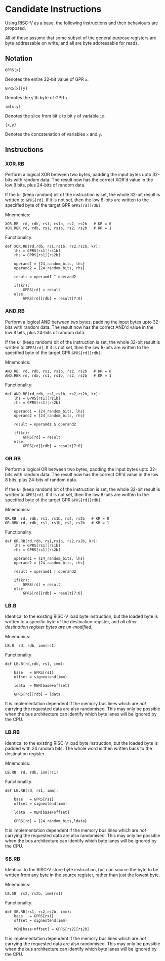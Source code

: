 
# Candidate Instructions

Using RISC-V as a base, the following instructions and their behaviours are
proposed.

All of these assume that some subset of the general purpose registers are byte
addressable on write, and all are byte addressable for reads.

## Notation

```
GPRS[x]
```

Denotes the entire 32-bit value of GPR `x`.

```
GPRS[x][y]
```

Denotes the `y`'th byte of GPR `x`.

```
im[x:y]
```

Denotes the slice from bit `x` to bit `y` of variable `im`

```
{x,y}
```

Denotes the concatenation of variables `x` and `y`.

## Instructions

### XOR.RB

Perform a logical XOR between two bytes, padding the input bytes upto 32-bits
with random data. The result now has the correct XOR'd value in the low 8
bits, plus 24-bits of random data.

If the `kr` (keep random) bit of the instruction is set, the whole 32-bit
result is written to `GPRS[rd]`. If it is not set, then the low 8-bits are
written to the specified byte of the target GPR `GPRS[rd][rdb]`.

Mnemonics:

```
XOR.RB  rd, rdb, rs1, rs1b, rs2, rs2b   # KR = 0
XOR.RBK rd, rdb, rs1, rs1b, rs2, rs2b   # KR = 1
```

Functionality:

```
def XOR.RB(rd,rdb, rs1,rs1b, rs2,rs2b, kr):
    lhs = GPRS[rs1][rs1b]
    rhs = GPRS[rs1][rs2b]

    operand1 = {24_random_bits, lhs}
    operand2 = {24_random_bits, rhs}

    result = operand1 ^ operand2

    if(kr):
        GPRS[rd] = result
    else:
        GPRS[rd][rdb] = result[7:0]
```

### AND.RB

Perform a logical AND between two bytes, padding the input bytes upto 32-bits
with random data. The result now has the correct AND'd value in the low 8
bits, plus 24-bits of random data.

If the `kr` (keep random) bit of the instruction is set, the whole 32-bit
result is written to `GPRS[rd]`. If it is not set, then the low 8-bits are
written to the specified byte of the target GPR `GPRS[rd][rdb]`.

Mnemonics:

```
AND.RB  rd, rdb, rs1, rs1b, rs2, rs2b   # KR = 0
AND.RBK rd, rdb, rs1, rs1b, rs2, rs2b   # KR = 1
```

Functionality:

```
def AND.RB(rd,rdb, rs1,rs1b, rs2,rs2b, kr):
    lhs = GPRS[rs1][rs1b]
    rhs = GPRS[rs1][rs2b]

    operand1 = {24_random_bits, lhs}
    operand2 = {24_random_bits, rhs}

    result = operand1 & operand2

    if(kr):
        GPRS[rd] = result
    else:
        GPRS[rd][rdb] = result[7:0]
```

### OR.RB

Perform a logical OR between two bytes, padding the input bytes upto 32-bits
with random data. The result now has the correct OR'd value in the low 8
bits, plus 24-bits of random data.

If the `kr` (keep random) bit of the instruction is set, the whole 32-bit
result is written to `GPRS[rd]`. If it is not set, then the low 8-bits are
written to the specified byte of the target GPR `GPRS[rd][rdb]`.

Mnemonics:

```
OR.RB  rd, rdb, rs1, rs1b, rs2, rs2b   # KR = 0
OR.RBK rd, rdb, rs1, rs1b, rs2, rs2b   # KR = 1
```

Functionality:

```
def OR.RB(rd,rdb, rs1,rs1b, rs2,rs2b, kr):
    lhs = GPRS[rs1][rs1b]
    rhs = GPRS[rs1][rs2b]

    operand1 = {24_random_bits, lhs}
    operand2 = {24_random_bits, rhs}

    result = operand1 | operand2

    if(kr):
        GPRS[rd] = result
    else:
        GPRS[rd][rdb] = result[7:0]
```

### LB.B

Identical to the existing RISC-V load byte instruction, but the loaded byte
is written to a specific byte of the destination register, and *all other
destination register bytes are un-modified*.

Mnemonics:

```
LB.B  rd, rdb, imm(rs1)
```

Functionality:

```
def LB.B(rd,rdb, rs1, imm):
    
    base   = GPRS[rs1]
    offset = signextend(imm)

    ldata  = MEM[base+offset]

    GPRS[rd][rdb] = ldata
```

It is implementation dependent if the memory bus lines which are *not*
carrying the requested data are also randomised. This may only be possible
when the bus architecture can identify which byte lanes will be ignored by
the CPU.

### LB.RB

Identical to the existing RISC-V load byte instruction, but the loaded byte
is padded with 24 random bits. The whole word is then written back to the
destination register.

Mnemonics:

```
LB.RB  rd, rdb, imm(rs1)
```

Functionality:

```
def LB.RB(rd, rs1, imm):
    
    base   = GPRS[rs1]
    offset = signextend(imm)

    ldata  = MEM[base+offset]

    GPRS[rd] = {24_random_bits,ldata}
```

It is implementation dependent if the memory bus lines which are *not*
carrying the requested data are also randomised. This may only be possible
when the bus architecture can identify which byte lanes will be ignored by
the CPU.


### SB.RB

Identical to the RISC-V store byte instruction, but can source the byte to be
written from any byte in the source register, rather than just the lowest
byte.

Mnemonics:

```
LB.SB  rs2, rs2b, imm(rs1)
```

Functionality:

```
def SB.RB(rs1, rs2,rs2b, imm):
    base   = GPRS[rs1]
    offset = signextend(imm)

    MEM[base+offset] = GPRS[rs2][rs2b]
```

It is implementation dependent if the memory bus lines which are *not*
carrying the requested data are also randomised. This may only be possible
when the bus architecture can identify which byte lanes will be ignored by
the CPU.


